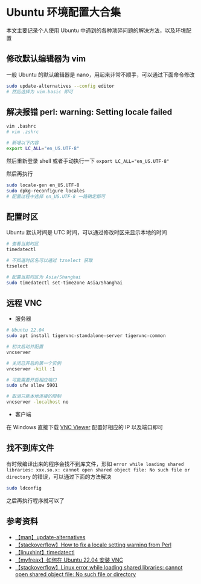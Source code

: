 # Ubuntu 环境配置大合集


本文主要记录个人使用 Ubuntu 中遇到的各种琐碎问题的解决方法，以及环境配置

## 修改默认编辑器为 vim

一般 Ubuntu 的默认编辑器是 nano，用起来非常不顺手，可以通过下面命令修改

```bash
sudo update-alternatives --config editor
# 然后选择为 vim.basic 即可
```

## 解决报错 perl: warning: Setting locale failed

```bash
vim .bashrc
# vim .zshrc

# 新增以下内容
export LC_ALL="en_US.UTF-8"
```

然后重新登录 shell 或者手动执行一下 `export LC_ALL="en_US.UTF-8"`

然后再执行

```bash
sudo locale-gen en_US.UTF-8
sudo dpkg-reconfigure locales
# 配置过程中选择 en_US.UTF-8 一路确定即可
```

## 配置时区

Ubuntu 默认时间是 UTC 时间，可以通过修改时区来显示本地的时间

```bash
# 查看当前时区
timedatectl

# 不知道时区名可以通过 tzselect 获取
tzselect

# 配置当前时区为 Asia/Shanghai
sudo timedatectl set-timezone Asia/Shanghai
```

## 远程 VNC

- 服务器

```bash
# Ubuntu 22.04
sudo apt install tigervnc-standalone-server tigervnc-common

# 初次启动并配置
vncserver

# 关闭已开启的第一个实例
vncserver -kill :1

# 可能需要开启相应端口
sudo ufw allow 5901

# 取消只能本地连接的限制
vncserver -localhost no
```

- 客户端

在 Windows 直接下载 [VNC Viewer](https://www.realvnc.com/en/connect/download/viewer/) 配置好相应的 IP 以及端口即可

## 找不到库文件

有时候编译出来的程序会找不到库文件，形如 `error while loading shared libraries: xxx.so.x: cannot open shared object file: No such file or directory` 的错误，可以通过下面的方法解决

```bash
sudo ldconfig
```

之后再执行程序就可以了

## 参考资料

- [【man】update-alternatives](https://man7.org/linux/man-pages/man1/update-alternatives.1.html)
- [【stackoverflow】How to fix a locale setting warning from Perl](https://stackoverflow.com/questions/2499794/how-to-fix-a-locale-setting-warning-from-perl)
- [【linuxhint】timedatectl](https://linuxhint.com/how-to-use-timedatectl-ubuntu/)
- [【myfreax】如何在 Ubuntu 22.04 安装 VNC](https://www.myfreax.com/how-to-install-and-configure-vnc-on-ubuntu-22-04/)
- [【stackoverflow】Linux error while loading shared libraries: cannot open shared object file: No such file or directory](https://stackoverflow.com/questions/480764)

